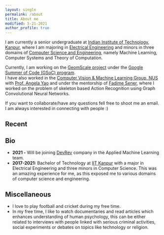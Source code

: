 ```yaml
---
layout: single
permalink: /about
title: About me
modified: 5-21-2021
author_profile: true
---
```


I am currently a senior undergraduate at [Indian Institute of Technology, Kanpur](https://iitk.ac.in/), where I am majoring in [Electrical Engineering](https://www.iitk.ac.in/ee/) and minors in three domains of [Computer Science and Engineering](https://cse.iitk.ac.in/), namely Machine Learning, Computer Systems and Theory of Computation.  

Currently, I am working on the [GeomScale project](https://github.com/GeomScale) under the [Google Summer of Code (GSoC) program](https://summerofcode.withgoogle.com/projects/#6649856422051840).   
I have also worked in the [Computer Vision & Machine Learning Group, NUS](https://sites.google.com/comp.nus.edu.sg/cvml) with [Prof. Angela Yao](https://www.comp.nus.edu.sg/cs/bio/ayao/) and under the mentorship of [Fadime Sener](https://cg.cs.uni-bonn.de/en/people/m-sc-fadime-sener/), where I worked on the problem of skeleton based Action Recognition using Graph Convolutional Neural Networks.  

If you want to collaborate/have any questions fell free to shoot me an email. I am always interested in connecting with people :)

## Recent

## Bio
- **2021 -** Will be joining [DevRev](https://devrev.ai/) company in the Applied Machine Learning team.
- **2017-2021:** Bachelor of Technology at [IIT Kanpur](https://iitk.ac.in/) with a major in Electrical Engineering and three minors in Computer Science. This was an amazing experience for me, as this exposed me to various domains of computer science and engineering.

## Miscellaneous
- I love to play football and cricket during my free time.
- In my free time, I like to watch documentaries and read articles which enhances understanding of human psychology, this can be either related to interviews with people linked with serious criminal activities, social experiments or debates on topics like technology or religion.



